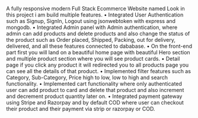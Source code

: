 A fully responsive modern Full Stack Ecommerce Website named Look in this project i am build multiple features.
• Integrated User Authentication such as Signup, SignIn, Logout using jsonwebtoken with express and mongodb.
• Integrated Admin panel with Admin authentication, 
  where admin can add products and delete products and also change the status of the product such as Order placed, Shipped, Packing, out for delivery, delivered, and all these features connected to dababase.
• On the front-end part first you will land on a beautiful home page with beautiful Hero section and multiple product section where you will see product cards.
• Detail page if you click any product it will redirected you to all products page you can see all the details of that product.
• Implemented filter features such as Category, Sub-Category, Price high to low, low to high and search functionality.
• Implemented cart functionality where only authenticated user can add product to card and delete that product and also increment and decrement product quantity later on.
• Integrated payment gateway using Stripe and Razorpay and by default COD where user can checkout their product and their payment via strip or razorpay or COD.

